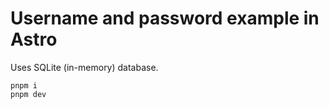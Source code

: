 # Username and password example in Astro

Uses SQLite (in-memory) database.

```
pnpm i
pnpm dev
```
